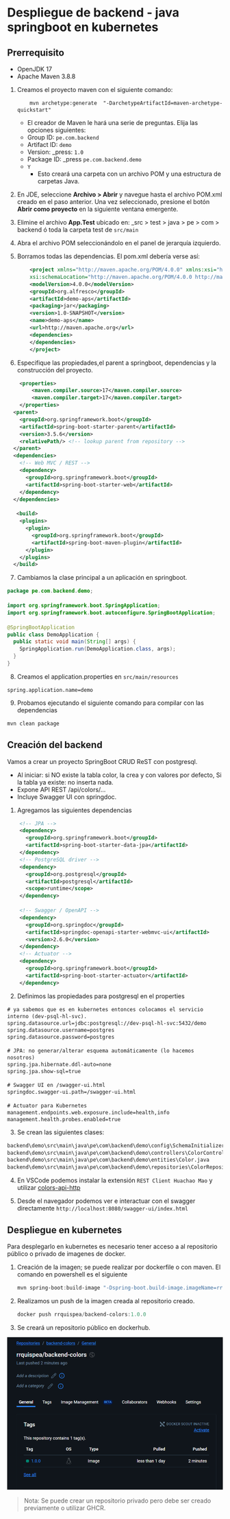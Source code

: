 # Despliegue de backend - java springboot en kubernetes

## Prerrequisito

 * OpenJDK 17
 * Apache Maven 3.8.8

1. Creamos el proyecto maven con el siguiente comando:
    ```
        mvn archetype:generate  "-DarchetypeArtifactId=maven-archetype-quickstart"
    ```
    - El creador de Maven le hará una serie de preguntas. Elija las opciones siguientes:
   - Group ID: ```pe.com.backend```
   - Artifact ID: ```demo```
   - Version: _press: ```1.0```
   - Package ID: _press ```pe.com.backend.demo```
   - ```Y```
        * Esto creará una carpeta con un archivo POM y una estructura de carpetas Java.

2. En JDE, seleccione **Archivo > Abrir** y navegue hasta el archivo POM.xml creado en el paso anterior. Una vez seleccionado, presione el botón **Abrir como proyecto** en la siguiente ventana emergente.
3. Elimine el archivo **App.Test** ubicado en: _src > test > java > pe > com > backend ó toda la carpeta test de `src/main`
4. Abra el archivo POM seleccionándolo en el panel de jerarquía izquierdo.
5. Borramos todas las dependencias. El pom.xml debería verse así: 
    ```xml
        <project xmlns="http://maven.apache.org/POM/4.0.0" xmlns:xsi="http://www.w3.org/2001/XMLSchema-instance"
        xsi:schemaLocation="http://maven.apache.org/POM/4.0.0 http://maven.apache.org/maven-v4_0_0.xsd">
        <modelVersion>4.0.0</modelVersion>
        <groupId>org.alfresco</groupId>
        <artifactId>demo-aps</artifactId>
        <packaging>jar</packaging>
        <version>1.0-SNAPSHOT</version>
        <name>demo-aps</name>
        <url>http://maven.apache.org</url>
        <dependencies>
        </dependencies>
        </project>
    ```

6. Especifique las propiedades,el parent a springboot, dependencias y la construcción del proyecto.

```xml
    <properties>
		<maven.compiler.source>17</maven.compiler.source>
		<maven.compiler.target>17</maven.compiler.target>
	</properties>
  <parent>
    <groupId>org.springframework.boot</groupId>
    <artifactId>spring-boot-starter-parent</artifactId>
    <version>3.5.6</version>
    <relativePath/> <!-- lookup parent from repository -->
  </parent>
  <dependencies>
    <!-- Web MVC / REST -->
    <dependency>
      <groupId>org.springframework.boot</groupId>
      <artifactId>spring-boot-starter-web</artifactId>
    </dependency>
  </dependencies>

   <build>
    <plugins>
      <plugin>
        <groupId>org.springframework.boot</groupId>
        <artifactId>spring-boot-maven-plugin</artifactId>
      </plugin>
    </plugins>
  </build>
```

7. Cambiamos la clase principal a un aplicación en springboot.

```java
package pe.com.backend.demo;

import org.springframework.boot.SpringApplication;
import org.springframework.boot.autoconfigure.SpringBootApplication;

@SpringBootApplication
public class DemoApplication {
  public static void main(String[] args) {
    SpringApplication.run(DemoApplication.class, args);
  }
}
```

8. Creamos el application.properties en `src/main/resources`

```properties
spring.application.name=demo
```

9. Probamos ejecutando el siguiente comando para compilar con las dependencias

```bash
mvn clean package
```


## Creación del backend

Vamos a crear un proyecto SpringBoot CRUD ReST con postgresql.

- Al iniciar: si NO existe la tabla color, la crea y con valores por defecto, Si la tabla ya existe: no inserta nada.
- Expone API REST /api/colors/...
- Incluye Swagger UI con springdoc.

1. Agregamos las siguientes dependencias

```xml
    <!-- JPA -->
    <dependency>
      <groupId>org.springframework.boot</groupId>
      <artifactId>spring-boot-starter-data-jpa</artifactId>
    </dependency>
    <!-- PostgreSQL driver -->
    <dependency>
      <groupId>org.postgresql</groupId>
      <artifactId>postgresql</artifactId>
      <scope>runtime</scope>
    </dependency>

    <!-- Swagger / OpenAPI -->
    <dependency>
      <groupId>org.springdoc</groupId>
      <artifactId>springdoc-openapi-starter-webmvc-ui</artifactId>
      <version>2.6.0</version>
    </dependency>
    <!-- Actuator -->
    <dependency>
      <groupId>org.springframework.boot</groupId>
      <artifactId>spring-boot-starter-actuator</artifactId>
    </dependency>
```

2. Definimos las propiedades para postgresql en el properties

```properties
# ya sabemos que es en kubernetes entonces colocamos el servicio interno (dev-psql-hl-svc).
spring.datasource.url=jdbc:postgresql://dev-psql-hl-svc:5432/demo 
spring.datasource.username=postgres
spring.datasource.password=postgres

# JPA: no generar/alterar esquema automáticamente (lo hacemos nosotros)
spring.jpa.hibernate.ddl-auto=none
spring.jpa.show-sql=true

# Swagger UI en /swagger-ui.html
springdoc.swagger-ui.path=/swagger-ui.html

# Actuator para Kubernetes
management.endpoints.web.exposure.include=health,info
management.health.probes.enabled=true
```
3. Se crean las siguientes clases:

  ```bash
  backend\demo\src\main\java\pe\com\backend\demo\config\SchemaInitializer.java
  backend\demo\src\main\java\pe\com\backend\demo\controllers\ColorController.java
  backend\demo\src\main\java\pe\com\backend\demo\entities\Color.java
  backend\demo\src\main\java\pe\com\backend\demo\repositories\ColorRepository.java
  ```

4. En VSCode podemos instalar la extensión  `REST Client Huachao Mao` y utilizar [colors-api-http](./colors-api.http) 

5. Desde el navegador podemos ver e interactuar con el swagger directamente `http://localhost:8080/swagger-ui/index.html` 

## Despliegue en kubernetes

Para desplegarlo en kubernetes es necesario tener acceso a al repositorio público o privado de imagenes de docker.

1. Creación de la imagen; se puede realizar por dockerfile o con maven.
    El comando en powershell es el siguiente
    ```powershell
    mvn spring-boot:build-image "-Dspring-boot.build-image.imageName=rrquispea/backend-colors:1.0.0"
    ```

2. Realizamos un push de la imagen creada al repositorio creado.

    ```powershell
    docker push rrquispea/backend-colors:1.0.0
    ```

3. Se creará un repositorio público en dockerhub.

  ![repositorio creado](./img/dockerRepository.png)

  > Nota: Se puede crear un repositorio privado pero debe ser creado previamente o utilizar GHCR.


